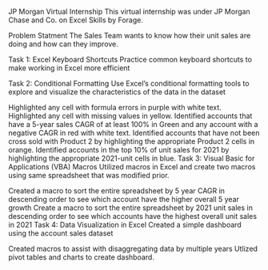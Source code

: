 JP Morgan Virtual Internship
This virtual internship was under JP Morgan Chase and Co. on Excel Skills by Forage.

Problem Statment
The Sales Team wants to know how their unit sales are doing and how can they improve.

Task 1: Excel Keyboard Shortcuts
Practice common keyboard shortcuts to make working in Excel more efficient

Task 2: Conditional Formatting
Use Excel’s conditional formatting tools to explore and visualize the characteristics of the data in the dataset

Highlighted any cell with formula errors in purple with white text.
Highlighted any cell with missing values in yellow.
Identified accounts that have a 5-year sales CAGR of at least 100% in Green and any account with a negative CAGR in red with white text.
Identified accounts that have not been cross sold with Product 2 by highlighting the appropriate Product 2 cells in orange.
Identified accounts in the top 10% of unit sales for 2021 by highlighting the appropriate 2021-unit cells in blue.
Task 3: Visual Basic for Applications (VBA) Macros
Utilized macros in Excel and create two macros using same spreadsheet that was modified prior.

Created a macro to sort the entire spreadsheet by 5 year CAGR in descending order to see which account have the higher overall 5 year growth
Create a macro to sort the entire spreadsheet by 2021 unit sales in descending order to see which accounts have the highest overall unit sales in 2021
Task 4: Data Visualization in Excel
Created a simple dashboard using the account sales dataset

Created macros to assist with disaggregating data by multiple years
Utlized pivot tables and charts to create dashboard.
